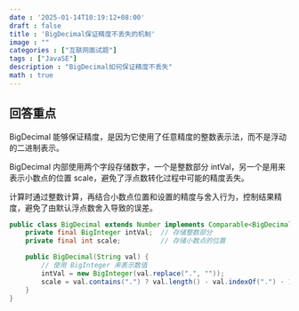 ```yaml
---
date : '2025-01-14T10:19:12+08:00'
draft : false
title : 'BigDecimal保证精度不丢失的机制'
image : ""
categories : ["互联网面试题"]
tags : ["JavaSE"]
description : "BigDecimal如何保证精度不丢失"
math : true
---
```


## 回答重点

BigDecimal 能够保证精度，是因为它使用了任意精度的整数表示法，而不是浮动的二进制表示。

BigDecimal 内部使用两个字段存储数字，一个是整数部分 intVal，另一个是用来表示小数点的位置 scale，避免了浮点数转化过程中可能的精度丢失。

计算时通过整数计算，再结合小数点位置和设置的精度与舍入行为，控制结果精度，避免了由默认浮点数舍入导致的误差。

```java
public class BigDecimal extends Number implements Comparable<BigDecimal> {
    private final BigInteger intVal;  // 存储整数部分
    private final int scale;          // 存储小数点的位置

    public BigDecimal(String val) {
        // 使用 BigInteger 来表示数值
        intVal = new BigInteger(val.replace(".", ""));
        scale = val.contains(".") ? val.length() - val.indexOf(".") - 1 : 0;
    }
}
```

